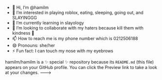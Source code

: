 - 👋 Hi, I’m @hamilm
- 👀 I’m interested in playing roblox, eating, sleeping, going out, and SLAYINGGG
- 🌱 I’m currently learning in slayology
- 💞️ I’m looking to collaborate with my haters because kill them with kindness 💋
- 📫 How to reach me is my phone number which is 0212506188 
- 😄 Pronouns: she/her
- ⚡ Fun fact: I can touch my nose with my eyebrows


hamilm/hamilm is a ✨ special ✨ repository because its `README.md` (this file) appears on your GitHub profile.
You can click the Preview link to take a look at your changes.
--->
